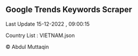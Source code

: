 

## Google Trends Keywords Scraper 
 
Last Update 15-12-2022 , 09:00:15

Country List :
VIETNAM.json



© Abdul Muttaqin 
